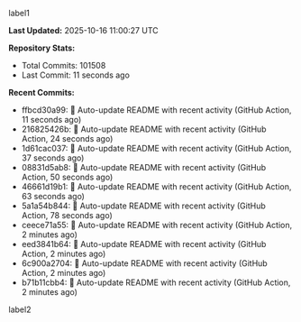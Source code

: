 
label1 
<!-- ACTIVITY_START -->
**Last Updated:** 2025-10-16 11:00:27 UTC

**Repository Stats:**
- Total Commits: 101508
- Last Commit: 11 seconds ago

**Recent Commits:**
- ffbcd30a99: 🤖 Auto-update README with recent activity (GitHub Action, 11 seconds ago)
- 216825426b: 🤖 Auto-update README with recent activity (GitHub Action, 24 seconds ago)
- 1d61cac037: 🤖 Auto-update README with recent activity (GitHub Action, 37 seconds ago)
- 08831d5ab8: 🤖 Auto-update README with recent activity (GitHub Action, 50 seconds ago)
- 46661d19b1: 🤖 Auto-update README with recent activity (GitHub Action, 63 seconds ago)
- 5a1a54b844: 🤖 Auto-update README with recent activity (GitHub Action, 78 seconds ago)
- ceece71a55: 🤖 Auto-update README with recent activity (GitHub Action, 2 minutes ago)
- eed3841b64: 🤖 Auto-update README with recent activity (GitHub Action, 2 minutes ago)
- 6c900a2704: 🤖 Auto-update README with recent activity (GitHub Action, 2 minutes ago)
- b71b11cbb4: 🤖 Auto-update README with recent activity (GitHub Action, 2 minutes ago)
<!-- ACTIVITY_END -->

label2
